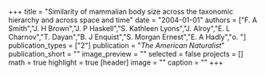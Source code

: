 +++
title = "Similarity of mammalian body size across the taxonomic hierarchy and across space and time"
date = "2004-01-01"
authors = ["F. A Smith","J. H Brown","J. P Haskell","S. Kathleen Lyons","J. Alroy","E. L Charnov","T. Dayan","B. J Enquist","S. Morgan Ernest","E. A Hadly","o. "]
publication_types = ["2"]
publication = "_The American Naturalist_"
publication_short = ""
image_preview = ""
selected = false
projects = []
math = true
highlight = true
[header]
image = ""
caption = ""
+++

